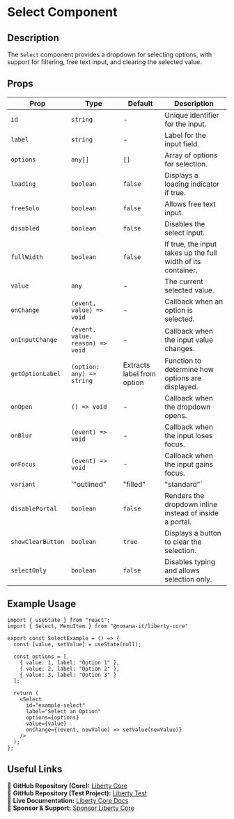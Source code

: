 # Select Component

## Description
The `Select` component provides a dropdown for selecting options, with support for filtering, free text input, and clearing the selected value.

## Props

| Prop              | Type                                          | Default       | Description |
|------------------|---------------------------------------------|---------------|-------------|
| `id`            | `string`                                  | -             | Unique identifier for the input. |
| `label`         | `string`                                  | -             | Label for the input field. |
| `options`       | `any[]`                                   | `[]`         | Array of options for selection. |
| `loading`       | `boolean`                                 | `false`      | Displays a loading indicator if true. |
| `freeSolo`      | `boolean`                                 | `false`      | Allows free text input. |
| `disabled`      | `boolean`                                 | `false`      | Disables the select input. |
| `fullWidth`     | `boolean`                                 | `false`      | If true, the input takes up the full width of its container. |
| `value`         | `any`                                     | -             | The current selected value. |
| `onChange`      | `(event, value) => void`                  | -             | Callback when an option is selected. |
| `onInputChange` | `(event, value, reason) => void`          | -             | Callback when the input value changes. |
| `getOptionLabel`| `(option: any) => string`                 | Extracts label from option | Function to determine how options are displayed. |
| `onOpen`        | `() => void`                              | -             | Callback when the dropdown opens. |
| `onBlur`        | `(event) => void`                         | -             | Callback when the input loses focus. |
| `onFocus`       | `(event) => void`                         | -             | Callback when the input gains focus. |
| `variant`       | `"outlined" | "filled" | "standard"`      | `"outlined"` | Defines the visual style of the input. |
| `disablePortal` | `boolean`                                 | `false`      | Renders the dropdown inline instead of inside a portal. |
| `showClearButton` | `boolean`                               | `true`       | Displays a button to clear the selection. |
| `selectOnly`    | `boolean`                                 | `false`      | Disables typing and allows selection only. |

## Example Usage
```tsx
import { useState } from "react";
import { Select, MenuItem } from "@nomana-it/liberty-core"

export const SelectExample = () => {
  const [value, setValue] = useState(null);

  const options = [
    { value: 1, label: "Option 1" },
    { value: 2, label: "Option 2" },
    { value: 3, label: "Option 3" }
  ];

  return (
    <Select
      id="example-select"
      label="Select an Option"
      options={options}
      value={value}
      onChange={(event, newValue) => setValue(newValue)}
    />
  );
};
```

## Useful Links
🔗 **GitHub Repository (Core):** [Liberty Core](https://github.com/fblettner/liberty-core/)  
🔗 **GitHub Repository (Test Project):** [Liberty Test](https://github.com/fblettner/liberty-test/)  
📖 **Live Documentation:** [Liberty Core Docs](https://docs.nomana-it.fr/liberty-core/)  
💖 **Sponsor & Support:** [Sponsor Liberty Core](https://github.com/sponsors/fblettner) 